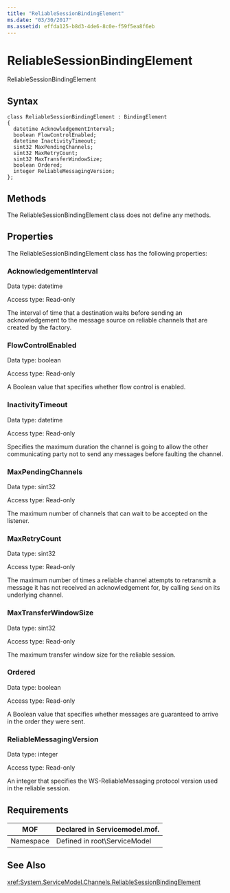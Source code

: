 ```yaml
---
title: "ReliableSessionBindingElement"
ms.date: "03/30/2017"
ms.assetid: effda125-b8d3-4de6-8c0e-f59f5ea8f6eb
---
```

# ReliableSessionBindingElement
ReliableSessionBindingElement  

## Syntax  

```  
class ReliableSessionBindingElement : BindingElement  
{  
  datetime AcknowledgementInterval;  
  boolean FlowControlEnabled;  
  datetime InactivityTimeout;  
  sint32 MaxPendingChannels;  
  sint32 MaxRetryCount;  
  sint32 MaxTransferWindowSize;  
  boolean Ordered;  
  integer ReliableMessagingVersion;  
};  
```  

## Methods  
 The ReliableSessionBindingElement class does not define any methods.  

## Properties  
 The ReliableSessionBindingElement class has the following properties:  

### AcknowledgementInterval  
 Data type: datetime  

 Access type: Read-only  

 The interval of time that a destination waits before sending an acknowledgement to the message source on reliable channels that are created by the factory.  

### FlowControlEnabled  
 Data type: boolean  

 Access type: Read-only  

 A Boolean value that specifies whether flow control is enabled.  

### InactivityTimeout  
 Data type: datetime  

 Access type: Read-only  

 Specifies the maximum duration the channel is going to allow the other communicating party not to send any messages before faulting the channel.  

### MaxPendingChannels  
 Data type: sint32  

 Access type: Read-only  

 The maximum number of channels that can wait to be accepted on the listener.  

### MaxRetryCount  
 Data type: sint32  

 Access type: Read-only  

 The maximum number of times a reliable channel attempts to retransmit a message it has not received an acknowledgement for, by calling `Send` on its underlying channel.  

### MaxTransferWindowSize  
 Data type: sint32  

 Access type: Read-only  

 The maximum transfer window size for the reliable session.  

### Ordered  
 Data type: boolean  

 Access type: Read-only  

 A Boolean value that specifies whether messages are guaranteed to arrive in the order they were sent.  

### ReliableMessagingVersion  
 Data type: integer  

 Access type: Read-only  

 An integer that specifies the WS-ReliableMessaging protocol version used in the reliable session.  

## Requirements  


|MOF|Declared in Servicemodel.mof.|  
|---------|-----------------------------------|  
|Namespace|Defined in root\ServiceModel|  

## See Also  
 <xref:System.ServiceModel.Channels.ReliableSessionBindingElement>
